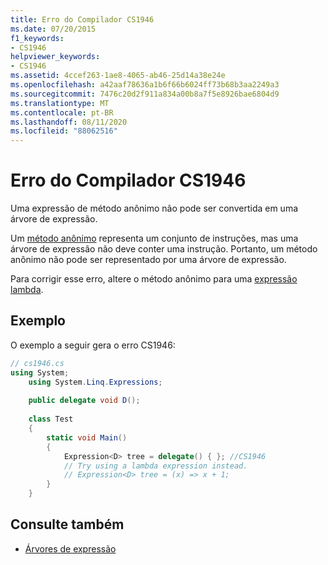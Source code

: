 ```yaml
---
title: Erro do Compilador CS1946
ms.date: 07/20/2015
f1_keywords:
- CS1946
helpviewer_keywords:
- CS1946
ms.assetid: 4ccef263-1ae8-4065-ab46-25d14a38e24e
ms.openlocfilehash: a42aaf78636a1b6f66b6024ff73b68b3aa2249a3
ms.sourcegitcommit: 7476c20d2f911a834a00b8a7f5e8926bae6804d9
ms.translationtype: MT
ms.contentlocale: pt-BR
ms.lasthandoff: 08/11/2020
ms.locfileid: "88062516"
---
```

# <a name="compiler-error-cs1946"></a>Erro do Compilador CS1946

Uma expressão de método anônimo não pode ser convertida em uma árvore de expressão.

Um [método anônimo](../operators/delegate-operator.md) representa um conjunto de instruções, mas uma árvore de expressão não deve conter uma instrução. Portanto, um método anônimo não pode ser representado por uma árvore de expressão.

Para corrigir esse erro, altere o método anônimo para uma [expressão lambda](../operators/lambda-expressions.md).
  
## <a name="example"></a>Exemplo

O exemplo a seguir gera o erro CS1946:  

```csharp
// cs1946.cs  
using System;  
    using System.Linq.Expressions;  
  
    public delegate void D();  
  
    class Test  
    {  
        static void Main()  
        {  
            Expression<D> tree = delegate() { }; //CS1946  
            // Try using a lambda expression instead.  
            // Expression<D> tree = (x) => x + 1;  
        }  
    }  
```

## <a name="see-also"></a>Consulte também

- [Árvores de expressão](../../programming-guide/concepts/expression-trees/index.md)
